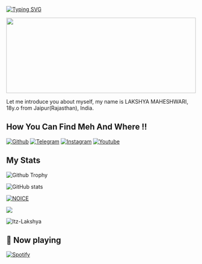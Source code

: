 [![Typing SVG](https://readme-typing-svg.herokuapp.com/?lines=WELCOME+TO+LAKSHYA's+GITHUB+PROFILE)](https://github.com/Itz-Lakshya)

<div align="center">
<img src="https://rishavanand.github.io/static/images/greetings.gif" align="center" style="width: 100%; height:200px" />
</div>  

Let me introduce you about myself, my name is LAKSHYA MAHESHWARI, 18y.o from Jaipur(Rajasthan), India.

## How You Can Find Meh And Where !!

[![Github](https://img.shields.io/badge/-Github-000000?style=for-the-badge&logo=Github&logoColor=white)](https://github.com/Itz-Lakshya)
[![Telegram](https://img.shields.io/badge/Telegram-2CA5E0?style=for-the-badge&logo=telegram&logoColor=white)](https://telegram.me/CallmeLakshya)
[![Instagram](https://img.shields.io/badge/Instagram-FF1493?style=for-the-badge&logo=instagram&logoColor=white)](https://instagram.com/itz_.mickey)
[![Youtube](https://img.shields.io/badge/Youtube-FF0000?style=for-the-badge&logo=youtube&logoColor=white)](https://youtube.com/@LakshyaisLive)


## My Stats
![Github Trophy](https://github-profile-trophy.vercel.app/?username=Itz-Lakshya)

![ GitHub stats](https://github-readme-stats.vercel.app/api?username=Itz-Lakshya&show_icons=true&theme=tokyonight)

[![NOICE](https://github-readme-stats.vercel.app/api/top-langs/?username=Itz-Lakshya&layout=compact&theme=midnight-purple&hide=Css)](https://github.com/Itz-Lakshya)

![](https://visitor-badge.laobi.icu/badge?page_id=Itz-Lakshya)


<p><img align="center" src="https://github-readme-streak-stats.herokuapp.com/?user=Itz-Lakshya&" alt="Itz-Lakshya" /></p>

## 🎵 Now playing

[![Spotify](https://spotify-readme-3s61yj059-xditya.vercel.app/api/spotify)](https://open.spotify.com/user/on84l0syf9y9m2m84unz4h8uq)
